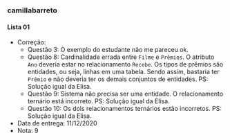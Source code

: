 ### camillabarreto

#### Lista 01
 - Correção:
   - Questão 3: O exemplo do estudante não me pareceu ok.
   - Questão 8: Cardinalidade errada entre `Filme` e `Prêmios`. O atributo `Ano` deveria estar no relacionamento `Recebe`. Os tipos de prêmios são entidades, ou seja, linhas em uma tabela. Sendo assim, bastaria ter `Prêmio` e não deveria ter os demais conjuntos de entidades. PS: Solução igual da Elisa.
   - Questão 9: Sistema não precisa ser uma entidade. O relacionamento ternário está incorreto. PS: Solução igual da Elisa.
   - Questão 10: Os dois relacionamentos ternários estão incorretos. PS: Solução igual da Elisa.
 - Data de entrega: 11/12/2020
 - Nota: 9


